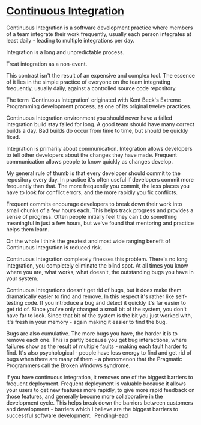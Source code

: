 # [Continuous Integration](https://martinfowler.com/articles/continuousIntegration.html)

Continuous Integration is a software development practice where members of a team integrate their work frequently, usually each person integrates at least daily - leading to multiple integrations per day. 

Integration is a long and unpredictable process.

Treat integration as a non-event.

This contrast isn't the result of an expensive and complex tool. The essence of it lies in the simple practice of everyone on the team integrating frequently, usually daily, against a controlled source code repository.

The term 'Continuous Integration' originated with Kent Beck's Extreme Programming development process, as one of its original twelve practices. 

Continuous Integration environment you should never have a failed integration build stay failed for long. A good team should have many correct builds a day. Bad builds do occur from time to time, but should be quickly fixed.

Integration is primarily about communication. Integration allows developers to tell other developers about the changes they have made. Frequent communication allows people to know quickly as changes develop.

My general rule of thumb is that every developer should commit to the repository every day. In practice it's often useful if developers commit more frequently than that. The more frequently you commit, the less places you have to look for conflict errors, and the more rapidly you fix conflicts.

Frequent commits encourage developers to break down their work into small chunks of a few hours each. This helps track progress and provides a sense of progress. Often people initially feel they can't do something meaningful in just a few hours, but we've found that mentoring and practice helps them learn.

On the whole I think the greatest and most wide ranging benefit of Continuous Integration is reduced risk. 

Continuous Integration completely finesses this problem. There's no long integration, you completely eliminate the blind spot. At all times you know where you are, what works, what doesn't, the outstanding bugs you have in your system.

Continuous Integrations doesn't get rid of bugs, but it does make them dramatically easier to find and remove. In this respect it's rather like self-testing code. If you introduce a bug and detect it quickly it's far easier to get rid of. Since you've only changed a small bit of the system, you don't have far to look. Since that bit of the system is the bit you just worked with, it's fresh in your memory - again making it easier to find the bug. 

Bugs are also cumulative. The more bugs you have, the harder it is to remove each one. This is partly because you get bug interactions, where failures show as the result of multiple faults - making each fault harder to find. It's also psychological - people have less energy to find and get rid of bugs when there are many of them - a phenomenon that the Pragmatic Programmers call the Broken Windows syndrome.

If you have continuous integration, it removes one of the biggest barriers to frequent deployment. Frequent deployment is valuable because it allows your users to get new features more rapidly, to give more rapid feedback on those features, and generally become more collaborative in the development cycle. This helps break down the barriers between customers and development - barriers which I believe are the biggest barriers to successful software development.  PendingHead